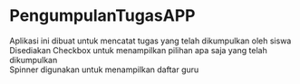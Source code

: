 # PengumpulanTugasAPP

Aplikasi ini dibuat untuk mencatat tugas yang telah dikumpulkan oleh siswa <br>
Disediakan Checkbox untuk menampilkan pilihan apa saja yang telah dikumpulkan <br>
Spinner digunakan untuk menampilkan daftar guru
